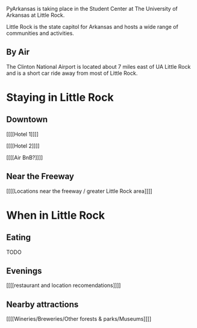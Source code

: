PyArkansas is taking place in the Student Center at The University of Arkansas at Little Rock.

Little Rock is the state capitol for Arkansas and hosts a wide range of communities and activities.

## By Air

The Clinton National Airport is located about 7 miles east of UA Little Rock and is a short car ride away from most of Little Rock.

# Staying in Little Rock

## Downtown

[[[[Hotel 1]]]]

[[[[Hotel 2]]]]

[[[[Air BnB?]]]]

## Near the Freeway

[[[[Locations near the freeway / greater Little Rock area]]]]

# When in Little Rock

## Eating

TODO

## Evenings

[[[[restaurant and location recomendations]]]]

## Nearby attractions

[[[[Wineries/Breweries/Other forests & parks/Museums]]]]
